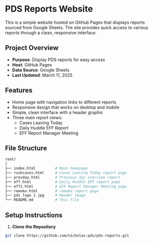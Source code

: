 # PDS Reports Website

This is a simple website hosted on GitHub Pages that displays reports sourced from Google Sheets. The site provides quick access to various reports through a clean, responsive interface.

## Project Overview

- **Purpose**: Display PDS reports for easy access
- **Host**: GitHub Pages
- **Data Source**: Google Sheets
- **Last Updated**: March 11, 2025

## Features

- Home page with navigation links to different reports
- Responsive design that works on desktop and mobile
- Simple, clean interface with a header graphic
- Three main report views:
  - Cases Leaving Today
  - Daily Huddle EFF Report
  - EFF Report Manager Meeting

## File Structure
```bash
root/
│
├── index.html         # Main homepage
├── rushcases.html     # Cases Leaving Today report page
├── prevday.html       # Previous day overview report
├── eff.html           # Daily Huddle EFF report page
├── eff2.html          # EFF Report Manager Meeting page
├── remake.html        # remake report page
├── pds logo 1.jpg     # Header image
└── README.md          # This file
```

## Setup Instructions

1. **Clone the Repository**
```bash
git clone https://github.com/nicholas-pds/pds-reports.git